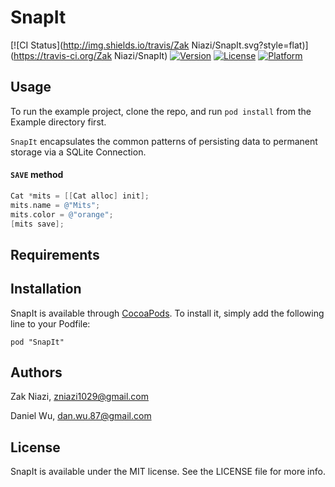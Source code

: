 # SnapIt

[![CI Status](http://img.shields.io/travis/Zak Niazi/SnapIt.svg?style=flat)](https://travis-ci.org/Zak Niazi/SnapIt)
[![Version](https://img.shields.io/cocoapods/v/SnapIt.svg?style=flat)](http://cocoadocs.org/docsets/SnapIt)
[![License](https://img.shields.io/cocoapods/l/SnapIt.svg?style=flat)](http://cocoadocs.org/docsets/SnapIt)
[![Platform](https://img.shields.io/cocoapods/p/SnapIt.svg?style=flat)](http://cocoadocs.org/docsets/SnapIt)

## Usage

To run the example project, clone the repo, and run `pod install` from the Example directory first.

`SnapIt` encapsulates the common patterns of persisting data to permanent storage via a SQLite Connection. 

#### `SAVE` method

```objective-c
Cat *mits = [[Cat alloc] init];
mits.name = @"Mits";
mits.color = @"orange";
[mits save];
```

## Requirements

## Installation

SnapIt is available through [CocoaPods](http://cocoapods.org). To install
it, simply add the following line to your Podfile:

    pod "SnapIt"

## Authors

Zak Niazi, zniazi1029@gmail.com

Daniel Wu, dan.wu.87@gmail.com

## License

SnapIt is available under the MIT license. See the LICENSE file for more info.

